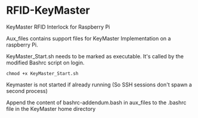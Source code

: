 # RFID-KeyMaster
KeyMaster RFID Interlock for Raspberry Pi

Aux_files contains support files for KeyMaster Implementation on a raspberry Pi.

KeyMaster_Start.sh needs to be marked as executable. It's called by the modified Bashrc script on login. 

`
chmod +x KeyMaster_Start.sh
`

Keymaster is not started if already running (So SSH sessions don't spawn a second process)

Append the content of bashrc-addendum.bash in aux_files to the .bashrc file in the KeyMaster home directory
